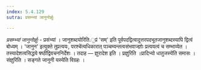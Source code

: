 ```yaml
---
index: 5.4.129
sutra: प्रसम्भ्यां जानुनोर्ज्ञुः

---
```

_प्रसम्भ्यां जानुनोर्ज्ञुः_ - प्रसंभ्यां । जानुशब्दयोरिति.॒प्र॑ 'सम्' इति पूर्वपदद्वित्वादुत्तरपदभूतजानुशब्दस्यापि द्वित्वं बोध्यम् । 'जानुन' इत्युक्ते तुप्रत्ययः, परश्चे॑त्यधिकारात् पञ्चम्यन्तत्वसंभवाज्ज्ञोः प्रत्ययत्वं च सम्भाव्येत । तस्यादेशत्वसिद्धये षष्ठीद्विवचननिर्देशः । तदाह — ज्ञुरादेश इति । प्रज्ञुरिति ।प्रादिभ्यो धातुजस्ये॑ति समासः । संज्ञुरिति । सङ्गते जानुनी यस्येति विग्रहः । 
